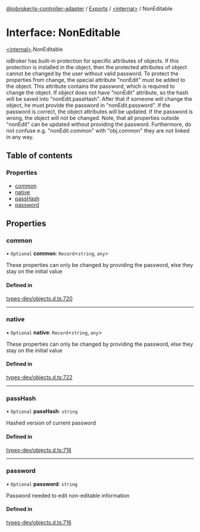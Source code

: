 [@iobroker/js-controller-adapter](../README.md) / [Exports](../modules.md) / [\<internal\>](../modules/internal_.md) / NonEditable

# Interface: NonEditable

[\<internal\>](../modules/internal_.md).NonEditable

ioBroker has built-in protection for specific attributes of objects. If this protection is installed in the object, then the protected attributes of object cannot be changed by the user without valid password.
To protect the properties from change, the special attribute "nonEdit" must be added to the object. This attribute contains the password, which is required to change the object.
If object does not have "nonEdit" attribute, so the hash will be saved into "nonEdit.passHash". After that if someone will change the object, he must provide the password in "nonEdit.password".
If the password is correct, the object attributes will be updated. If the password is wrong, the object will not be changed.
Note, that all properties outside "nonEdit" can be updated without providing the password. Furthermore, do not confuse e.g. "nonEdit.common" with "obj.common" they are not linked in any way.

## Table of contents

### Properties

- [common](internal_.NonEditable.md#common)
- [native](internal_.NonEditable.md#native)
- [passHash](internal_.NonEditable.md#passhash)
- [password](internal_.NonEditable.md#password)

## Properties

### common

• `Optional` **common**: `Record`\<`string`, `any`\>

These properties can only be changed by providing the password, else they stay on the initial value

#### Defined in

[types-dev/objects.d.ts:720](https://github.com/ioBroker/ioBroker.js-controller/blob/13fc9d35/packages/types-dev/objects.d.ts#L720)

___

### native

• `Optional` **native**: `Record`\<`string`, `any`\>

These properties can only be changed by providing the password, else they stay on the initial value

#### Defined in

[types-dev/objects.d.ts:722](https://github.com/ioBroker/ioBroker.js-controller/blob/13fc9d35/packages/types-dev/objects.d.ts#L722)

___

### passHash

• `Optional` **passHash**: `string`

Hashed version of current password

#### Defined in

[types-dev/objects.d.ts:718](https://github.com/ioBroker/ioBroker.js-controller/blob/13fc9d35/packages/types-dev/objects.d.ts#L718)

___

### password

• `Optional` **password**: `string`

Password needed to edit non-editable information

#### Defined in

[types-dev/objects.d.ts:716](https://github.com/ioBroker/ioBroker.js-controller/blob/13fc9d35/packages/types-dev/objects.d.ts#L716)
